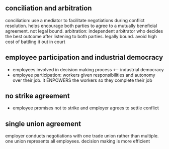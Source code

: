 ## conciliation and arbitration
conciliation: use a mediator to facilitate negotiations during conflict resolution. helps encourage both parties to agree to a mutually beneficial agreement. not legal bound.
arbitration: independent arbitrator who decides the best outcome after listening to both parties. legally bound. avoid high cost of battling it out in court
## employee participation and industrial democracy
- employees involved in decision making process <-- industrial democracy
- employee participation: workers given responsibilities and autonomy over their job. it ENPOWERS the workers so they complete their job
## no strike agreement
- employee promises not to strike and employer agrees to settle conflict
## single union agreement
employer conducts negotiations with one trade union rather than multiple. one union represents all employees. decision making is more efficient